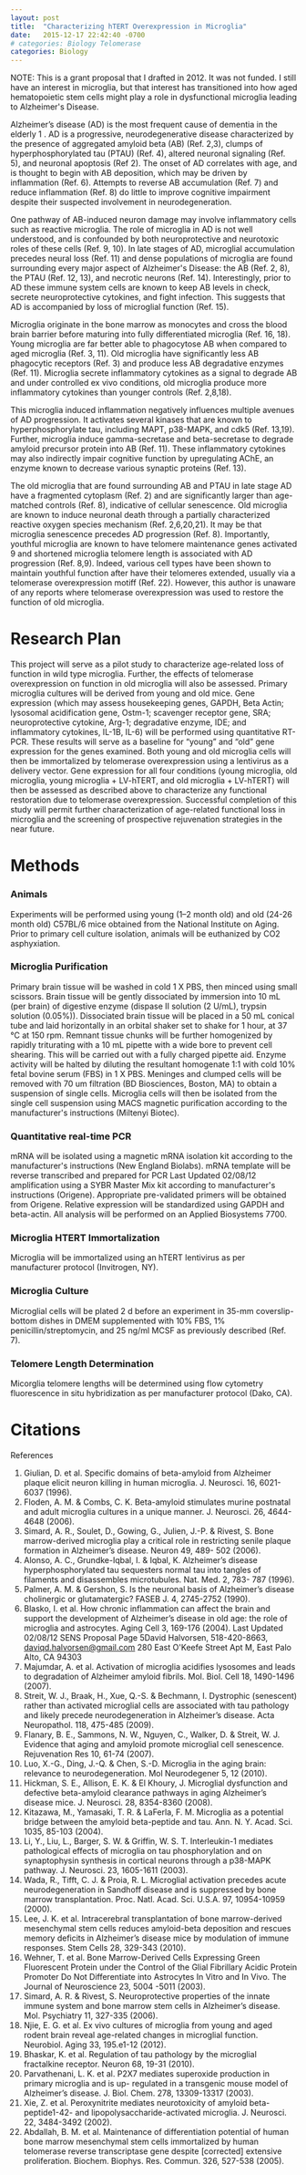 ```yaml
---
layout: post
title:  "Characterizing hTERT Overexpression in Microglia"
date:   2015-12-17 22:42:40 -0700
# categories: Biology Telomerase
categories: Biology
---
```

NOTE: This is a grant proposal that I drafted in 2012. It was not funded. I still have an interest in microglia, but that interest has transitioned into how aged hematopoietic stem cells might play a role in dysfunctional microglia leading to Alzheimer's Disease.

Alzheimer’s disease (AD) is the most frequent cause of dementia in the elderly 1 . AD is a
progressive, neurodegenerative disease characterized by the presence of aggregated amyloid beta
(AB) (Ref. 2,3), clumps of hyperphosphorylated tau (PTAU) (Ref. 4), altered neuronal signaling (Ref. 5), and neuronal
apoptosis (Ref 2). The onset of AD correlates with age, and is thought to begin with AB deposition, which
may be driven by inflammation (Ref. 6). Attempts to reverse AB accumulation (Ref. 7) and reduce inflammation (Ref. 8) do
little to improve cognitive impairment despite their suspected involvement in neurodegeneration.

One pathway of AB-induced neuron damage may involve inflammatory cells such as reactive
microglia. The role of microglia in AD is not well understood, and is confounded by both
neuroprotective and neurotoxic roles of these cells (Ref. 9, 10). In late stages of AD, microglial accumulation
precedes neural loss (Ref. 11) and dense populations of microglia are found surrounding every major aspect of
Alzheimer's Disease: the AB (Ref. 2, 8), the PTAU (Ref. 12, 13), and necrotic neurons (Ref. 14). Interestingly, prior to AD these
immune system cells are known to keep AB levels in check, secrete neuroprotective cytokines, and
fight infection. This suggests that AD is accompanied by loss of microglial function (Ref. 15).

Microglia originate in the bone marrow as monocytes and cross the blood brain barrier before
maturing into fully differentiated microglia (Ref. 16, 18). Young microglia are far better able to phagocytose AB
when compared to aged microglia (Ref. 3, 11). Old microglia have significantly less AB phagocytic receptors (Ref. 3)
and produce less AB degradative enzymes (Ref. 11). Microglia secrete inflammatory cytokines as a signal to
degrade AB and under controlled ex vivo conditions, old microglia produce more inflammatory
cytokines than younger controls (Ref. 2,8,18).

This microglia induced inflammation negatively influences multiple avenues of AD
progression. It activates several kinases that are known to hyperphosphorylate tau, including MAPT,
p38-MAPK, and cdk5 (Ref. 13,19). Further, microglia induce gamma-secretase and beta-secretase to degrade
amyloid precursor protein into AB (Ref. 11). These inflammatory cytokines may also indirectly impair
cognitive function by upregulating AChE, an enzyme known to decrease various synaptic proteins (Ref. 13).

The old microglia that are found surrounding AB and PTAU in late stage AD have a fragmented
cytoplasm (Ref. 2) and are significantly larger than age-matched controls (Ref. 8), indicative of cellular senescence.
Old microglia are known to induce neuronal death through a partially characterized reactive oxygen
species mechanism (Ref. 2,6,20,21). It may be that microglia senescence precedes AD progression (Ref. 8). Importantly,
youthful microglia are known to have telomere maintenance genes activated 9 and shortened microglia
telomere length is associated with AD progression (Ref. 8,9). Indeed, various cell types have been shown to
maintain youthful function after have their telomeres extended, usually via a telomerase overexpression
motiff (Ref. 22). However, this author is unaware of any reports where telomerase overexpression was used to
restore the function of old microglia.

# Research Plan
This project will serve as a pilot study to characterize age-related loss of function in wild type
microglia. Further, the effects of telomerase overexpression on function in old microglia will also be
assessed. Primary microglia cultures will be derived from young and old mice. Gene expression (which
may assess housekeeping genes, GAPDH, Beta Actin; lysosomal acidification gene, Ostm-1; scavenger
receptor gene, SRA; neuroprotective cytokine, Arg-1; degradative enzyme, IDE; and inflammatory
cytokines, IL-1B, IL-6) will be performed using quantitative RT-PCR. These results will serve as a
baseline for “young” and “old” gene expression for the genes examined. Both young and old microglia
cells will then be immortalized by telomerase overexpression using a lentivirus as a delivery vector.
Gene expression for all four conditions (young microglia, old microglia, young microglia + LV-hTERT,
and old microglia + LV-hTERT) will then be assessed as described above to characterize any functional
restoration due to telomerase overexpression. Successful completion of this study will permit further
characterization of age-related functional loss in microglia and the screening of prospective
rejuvenation strategies in the near future.

# Methods

### Animals
Experiments will be performed using young (1–2 month old) and old (24-26 month old) C57BL/6 mice
obtained from the National Institute on Aging. Prior to primary cell culture isolation, animals will be
euthanized by CO2 asphyxiation.

### Microglia Purification
Primary brain tissue will be washed in cold 1 X PBS, then minced using small scissors. Brain tissue
will be gently dissociated by immersion into 10 mL (per brain) of digestive enzyme (dispase II solution
(2 U/mL), trypsin solution (0.05%)). Dissociated brain tissue will be placed in a 50 mL conical tube
and laid horizontally in an orbital shaker set to shake for 1 hour, at 37 °C at 150 rpm. Remnant tissue
chunks will be further homogenized by rapidly triturating with a 10 mL pipette with a wide bore to
prevent cell shearing. This will be carried out with a fully charged pipette aid. Enzyme activity will be
halted by diluting the resultant homogenate 1:1 with cold 10% fetal bovine serum (FBS) in 1 X PBS.
Meninges and clumped cells will be removed with 70 um filtration (BD Biosciences, Boston, MA) to
obtain a suspension of single cells. Microglia cells will then be isolated from the single cell suspension
using MACS magnetic purification according to the manufacturer's instructions (Miltenyi Biotec).

### Quantitative real-time PCR
mRNA will be isolated using a magnetic mRNA isolation kit according to the manufacturer's
instructions (New England Biolabs). mRNA template will be reverse transcribed and prepared for PCR
Last Updated 02/08/12 amplification using a SYBR Master Mix kit according to manufacturer's instructions (Origene).
Appropriate pre-validated primers will be obtained from Origene. Relative expression will be
standardized using GAPDH and beta-actin. All analysis will be performed on an Applied Biosystems
7700.

### Microglia HTERT Immortalization
Microglia will be immortalized using an hTERT lentivirus as per manufacturer protocol (Invitrogen,
NY).

### Microglia Culture
Microglial cells will be plated 2 d before an experiment in 35-mm coverslip-bottom dishes in DMEM
supplemented with 10% FBS, 1% penicillin/streptomycin, and 25 ng/ml MCSF as previously
described (Ref. 7).

### Telomere Length Determination
Micorglia telomere lengths will be determined using flow cytometry fluorescence in situ hybridization
as per manufacturer protocol (Dako, CA).

# Citations

References
1. Giulian, D. et al. Specific domains of beta-amyloid from Alzheimer plaque elicit neuron killing in
human microglia. J. Neurosci. 16, 6021-6037 (1996).
2. Floden, A. M. & Combs, C. K. Beta-amyloid stimulates murine postnatal and adult microglia
cultures in a unique manner. J. Neurosci. 26, 4644-4648 (2006).
3. Simard, A. R., Soulet, D., Gowing, G., Julien, J.-P. & Rivest, S. Bone marrow-derived microglia
play a critical role in restricting senile plaque formation in Alzheimer’s disease. Neuron 49, 489-
502 (2006).
4. Alonso, A. C., Grundke-Iqbal, I. & Iqbal, K. Alzheimer’s disease hyperphosphorylated tau
sequesters normal tau into tangles of filaments and disassembles microtubules. Nat. Med. 2, 783-
787 (1996).
5. Palmer, A. M. & Gershon, S. Is the neuronal basis of Alzheimer’s disease cholinergic or
glutamatergic? FASEB J. 4, 2745-2752 (1990).
6. Blasko, I. et al. How chronic inflammation can affect the brain and support the development of
Alzheimer’s disease in old age: the role of microglia and astrocytes. Aging Cell 3, 169-176 (2004).
Last Updated 02/08/12
SENS Proposal
Page 5David Halvorsen, 518-420-8663, daviqd.halvorsen@gmail.com
280 East O'Keefe Street Apt M, East Palo Alto, CA 94303
7. Majumdar, A. et al. Activation of microglia acidifies lysosomes and leads to degradation of
Alzheimer amyloid fibrils. Mol. Biol. Cell 18, 1490-1496 (2007).
8. Streit, W. J., Braak, H., Xue, Q.-S. & Bechmann, I. Dystrophic (senescent) rather than activated
microglial cells are associated with tau pathology and likely precede neurodegeneration in
Alzheimer’s disease. Acta Neuropathol. 118, 475-485 (2009).
9. Flanary, B. E., Sammons, N. W., Nguyen, C., Walker, D. & Streit, W. J. Evidence that aging and
amyloid promote microglial cell senescence. Rejuvenation Res 10, 61-74 (2007).
10. Luo, X.-G., Ding, J.-Q. & Chen, S.-D. Microglia in the aging brain: relevance to
neurodegeneration. Mol Neurodegener 5, 12 (2010).
11. Hickman, S. E., Allison, E. K. & El Khoury, J. Microglial dysfunction and defective beta-amyloid
clearance pathways in aging Alzheimer’s disease mice. J. Neurosci. 28, 8354-8360 (2008).
12. Kitazawa, M., Yamasaki, T. R. & LaFerla, F. M. Microglia as a potential bridge between the
amyloid beta-peptide and tau. Ann. N. Y. Acad. Sci. 1035, 85-103 (2004).
13. Li, Y., Liu, L., Barger, S. W. & Griffin, W. S. T. Interleukin-1 mediates pathological effects of
microglia on tau phosphorylation and on synaptophysin synthesis in cortical neurons through a
p38-MAPK pathway. J. Neurosci. 23, 1605-1611 (2003).
14. Wada, R., Tifft, C. J. & Proia, R. L. Microglial activation precedes acute neurodegeneration in
Sandhoff disease and is suppressed by bone marrow transplantation. Proc. Natl. Acad. Sci. U.S.A.
97, 10954-10959 (2000).
15. Lee, J. K. et al. Intracerebral transplantation of bone marrow-derived mesenchymal stem cells
reduces amyloid-beta deposition and rescues memory deficits in Alzheimer’s disease mice by
modulation of immune responses. Stem Cells 28, 329-343 (2010).
16. Wehner, T. et al. Bone Marrow-Derived Cells Expressing Green Fluorescent Protein under the
Control of the Glial Fibrillary Acidic Protein Promoter Do Not Differentiate into Astrocytes In
Vitro and In Vivo. The Journal of Neuroscience 23, 5004 -5011 (2003).
17. Simard, A. R. & Rivest, S. Neuroprotective properties of the innate immune system and bone
marrow stem cells in Alzheimer’s disease. Mol. Psychiatry 11, 327-335 (2006).
18. Njie, E. G. et al. Ex vivo cultures of microglia from young and aged rodent brain reveal age-related
changes in microglial function. Neurobiol. Aging 33, 195.e1-12 (2012).
19. Bhaskar, K. et al. Regulation of tau pathology by the microglial fractalkine receptor. Neuron 68,
19-31 (2010).
20. Parvathenani, L. K. et al. P2X7 mediates superoxide production in primary microglia and is up-
regulated in a transgenic mouse model of Alzheimer’s disease. J. Biol. Chem. 278, 13309-13317
(2003).
21. Xie, Z. et al. Peroxynitrite mediates neurotoxicity of amyloid beta-peptide1-42- and
lipopolysaccharide-activated microglia. J. Neurosci. 22, 3484-3492 (2002).
22. Abdallah, B. M. et al. Maintenance of differentiation potential of human bone marrow
mesenchymal stem cells immortalized by human telomerase reverse transcriptase gene despite
[corrected] extensive proliferation. Biochem. Biophys. Res. Commun. 326, 527-538 (2005).
